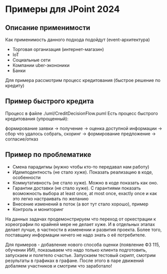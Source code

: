# Примеры для JPoint 2024
## Описание применимости

Как применимость данного подхода подойдут (event-архитектура)
- Торговая организация (интернет-магазин)
- IoT
- Социальные сети
- Компании uber-экононики
- Банки

Для примера рассмотрим процесс кредитования (быстрое решение по кредиту)

## Пример быстрого кредита

Процесс в файле ./uml/CreditDecisionFlow.puml
Есть процесс быстрого кредитования (упрощенный):

формирование заявки -> получение -> оценка доступной информации -> 
сбор что удалось собрать, скоринг -> формирование предложение ->
согласие/отказ

## Пример по проблематике

- Смена парадигмы (нужно чтобы кто-то передавал нам работу)
- Идемподентность (не стало хуже). Показать реализацию в коде, особенности
- Коммутативность (не стало хуже). Можно в коде показать как оно. 
- Гарантии доставки (не стало хуже). С гарантиями показать возможность выбора at least once, at most once, exactly once и как это легко настраивать по желанию
- Внесение изменений в поток (а вот тут стало хорошо), пример
- Контроль и мониторинг

На данных задачах продемонстрируем что переход от оркестрации к хореографии по 
крайней мере не делает хуже. И в отдельных этапах делает лучше, в частности в 
изменении и развития проекта. Более того, поставщику информации ничего не надо 
знать о её потребителе.

Для примеров - добавление нового способа оценки (появление ФЗ 115, обучении ИИ), показываем что надо только клиента
подготовить, запускаем и полетело счастье. Запускаем тестовый скрипт, смотрим
результаты в графиках в графане. 
После этого в паре движений добаляем участников и смотрим что заработало!



 